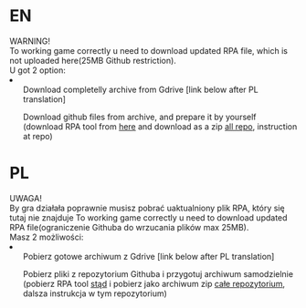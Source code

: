 <h1>EN</h1>
WARNING!<br>
To working game correctly u need to download updated RPA file, which is not uploaded here(25MB Github restriction).<br>
U got 2 option:
<li>
<ul>
Download completelly archive from Gdrive [link below after PL translation]
</ul>
<ul>
Download github files from archive, and prepare it by yourself (download RPA tool from <a href=https://github.com/Shizmob/rpatool> here</a> and download as a zip <a href=https://github.com/rycho2009/Wieczne-lato-RPA>all repo</a>, instruction at repo)
</ul>
<h1>PL</h1>
UWAGA!<br>
By gra działała poprawnie musisz pobrać uaktualniony plik RPA, który się tutaj nie znajduje To working game correctly u need to download updated RPA file(ograniczenie Githuba do wrzucania plików max 25MB).<br>
Masz 2 możliwości:
<li>
<ul>
Pobierz gotowe archiwum z Gdrive [link below after PL translation]
</ul>
<ul>
Pobierz pliki z repozytorium Githuba i przygotuj archiwum samodzielnie (pobierz RPA tool <a href=https://github.com/Shizmob/rpatool>stąd</a> i pobierz jako archiwum zip <a href=https://github.com/rycho2009/Wieczne-lato-RPA>całe repozytorium</a>, dalsza instrukcja w tym repozytorium)
</ul>
